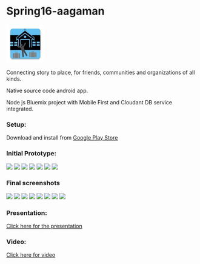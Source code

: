 # Spring16-aagaman

![](https://github.com/NCSUMobiles/Spring16-aagaman/blob/master/thumbnail.jpg)


Connecting story to place, for friends, communities and organizations of all kinds.

Native source code android app.

Node js Bluemix project with Mobile
First and Cloudant DB service integrated.

### Setup:

Download and install from
[Google Play Store](https://play.google.com/store/apps/details?id=gopackdev.arrivalpack&hl=en)

### Initial Prototype:
![](https://github.com/NCSUMobiles/Spring16-aagaman/blob/master/BluemixBackend/zimgs/ini/1.png)
![](https://github.com/NCSUMobiles/Spring16-aagaman/blob/master/BluemixBackend/zimgs/ini/2.png)
![](https://github.com/NCSUMobiles/Spring16-aagaman/blob/master/BluemixBackend/zimgs/ini/3.png)
![](https://github.com/NCSUMobiles/Spring16-aagaman/blob/master/BluemixBackend/zimgs/ini/4.png)
![](https://github.com/NCSUMobiles/Spring16-aagaman/blob/master/BluemixBackend/zimgs/ini/5.png)
![](https://github.com/NCSUMobiles/Spring16-aagaman/blob/master/BluemixBackend/zimgs/ini/6.png)
![](https://github.com/NCSUMobiles/Spring16-aagaman/blob/master/BluemixBackend/zimgs/ini/7.png)

### Final screenshots
![](https://github.com/NCSUMobiles/Spring16-aagaman/blob/master/BluemixBackend/zimgs/final/1.png)
![](https://github.com/NCSUMobiles/Spring16-aagaman/blob/master/BluemixBackend/zimgs/final/2.png)
![](https://github.com/NCSUMobiles/Spring16-aagaman/blob/master/BluemixBackend/zimgs/final/3.png)
![](https://github.com/NCSUMobiles/Spring16-aagaman/blob/master/BluemixBackend/zimgs/final/4.png)
![](https://github.com/NCSUMobiles/Spring16-aagaman/blob/master/BluemixBackend/zimgs/final/5.png)
![](https://github.com/NCSUMobiles/Spring16-aagaman/blob/master/BluemixBackend/zimgs/final/6.png)
![](https://github.com/NCSUMobiles/Spring16-aagaman/blob/master/BluemixBackend/zimgs/final/7.png)
![](https://github.com/NCSUMobiles/Spring16-aagaman/blob/master/BluemixBackend/zimgs/final/8.png)

### Presentation:
[Click here for the presentation](https://docs.google.com/presentation/d/1hvgHjs2hUG8io9vA1gdW3qyA0SEOCmlT7IYAbH_sPGU/edit?usp=sharing)

### Video:
[Click here for video](https://www.youtube.com/watch?v=g4VLAK71-a8)